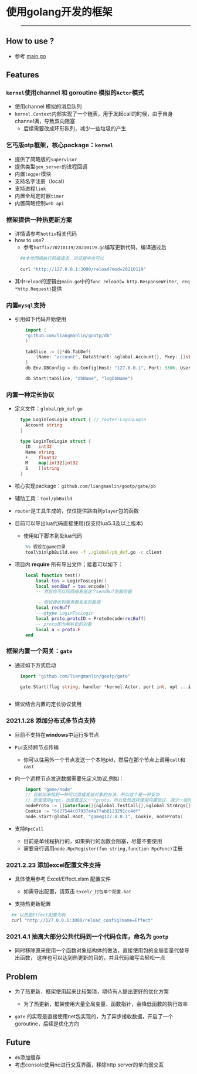 # 使用golang开发的框架

> ****
## How to use ?

- 参考 [main.go](main.go)
  
## Features

### `kernel`使用channel 和 goroutine 模拟的`Actor`模式
 * 使用channel 模拟的消息队列
 * `kernel.Context`内部实现了一个链表，用于发起call的时候，由于自身channel满，导致双向阻塞
   * 后续需要改成环形队列，减少一些垃圾的产生


### 乞丐版otp框架，核心package：`kernel`
 * 提供了简略版的`supervisor`
 * 提供类型`gen_server`的进程回调
 * 内置`logger`模块
 * 支持名字注册（local）
 * 支持进程`link`
 * 内置全局定时器`timer`
 * 内置简略控制`web api`


### 框架提供一种热更新方案
 * 详情请参考`hotfix`相关代码
 * how to use?
   * 参考`hotfix/20210119/20210119.go`编写更新代码，编译通过后
    ```bash
      ##本地网络执行网络请求，浏览器中也可以
          
      curl "http://127.0.0.1:3000/reload?mod=20210119"
    ```
 * 其中`reload`的逻辑由`main.go`中的`func reload(w http.ResponseWriter, req *http.Request)`提供


### 内置`mysql`支持

* 引用如下代码开始使用
    ```go
        import (
        "github.com/liangmanlin/gootp/db"
        )
  
        tabSlice := []*db.TabDef{
            {Name: "account", DataStruct: &global.Account{}, Pkey: []string{"Account"}, Keys: []string{"AgentID"}},
        }
        db.Env.DBConfig = db.Config{Host: "127.0.0.1", Port: 3306, User: "root", PWD: "123456"}
  
        db.Start(tabSlice, "dbName", "logDbName")
    ```

### 内置一种定长协议
 
* 定义文件：`global/pb_def.go`
    ```go
      type LoginTosLogin struct { // router:LoginLogin
        Account string
      }

      type LoginTocLogin struct {
        ID   int32
        Name string
        F    float32
        M    map[int32]int32
        S    []string
      }
    ```
 
* 核心实现package：`github.com/liangmanlin/gootp/gate/pb`

* 辅助工具：`tool/pbBuild`

* `router`是工具生成的，仅仅提供路由到`player`包的函数
    
* 目前可以导出lua代码直接使用(仅支持lua5.3及以上版本)
   * 使用如下脚本到处lua代码
    ```bat
        %% 假设在game目录
        tool\bin\pbBuild.exe -f ./global/pb_def.go -c client
    ```

* 项目内 **require** 所有导出文件；接着可以如下：
    ```lua
        local function test()
            local tos = LoginTosLogin()
            local sendBuf = tos.encode()
            -- 然后你可以同网络发送这个sendBuf到服务器

            -- 假设接收到服务器发来的数据
            local recBuff
            ---@type LoginTocLogin
            local proto,protoID = ProtoDecode(recBuff)
            -- proto即为解析到的对象
            local a = proto.F
        end
    ```


### 框架内置一个网关：`gate`

* 通过如下方式启动
    ```go
      import "github.com/liangmanlin/gootp/gate"
  
      gate.Start(flag string, handler *kernel.Actor, port int, opt ...interface{})
      
    ```

* 建议结合内置的定长协议使用
    

### 2021.1.28 添加分布式多节点支持
* 目前不支持在**windows**中运行多节点
    
* `Pid`支持跨节点传输
  * 你可以往另外一个节点发送一个本地pid，然后在那个节点上调用`call`和`cast`

* 向一个远程节点发送数据需要先定义协议,例如：
    ```go
        import "game/node"
        // 目前尚未找到一种可以直接发送对象的办法，所以这个是一种妥协
        // 即使使用grpc，也是要定义一个proto，所以依然选择使用内置协议，减少一层转换
        nodeProto := []interface{}{&global.TestCall{},&global.StrArgs{},&global.RpcStrResult{}}
        Cookie := "6d27544c07937e4a7fab8123291cc4df"
        node.Start(global.Root, "game@127.0.0.1", Cookie, nodeProto)
    ```
* 支持`RpcCall`
     * 目前是单线程执行的，如果执行的函数会阻塞，尽量不要使用
     * 需要自行调用`node.RpcRegister(fun string,function RpcFunc)`注册
    
### 2021.2.23 添加excel配置文件支持

* 具体使用参考 Excel/Effect.xlsm 配置文件
    * 如需导出配置，请双击 `Excel/_打包单个配置.bat`
    
* 支持热更新配置
    
```bash
  ## 以热更Effect配置为例
  curl "http://127.0.0.1:3000/reload_config?name=Effect"
```

### 2021.4.1 抽离大部分公共代码到一个代码仓库，命名为 `gootp`

- 同时移除原来使用一个函数对象结构体的做法，直接使用包的全局变量代替导出函数，
  这样也可以达到热更新的目的，并且代码编写会轻松一点

## Problem
 
* 为了热更新，框架使用起来比较繁琐，期待有人提出更好的优化方案
  * 为了热更新，框架使用大量全局变量、函数指针，会降低函数的执行效率

* `gate` 的实现是直接使用net包实现的，为了异步接收数据，开启了一个goroutine，后续是优化方向


## Future

* `db`添加缓存
* 考虑console使用nc进行交互界面，移除http server的单向弱交互
